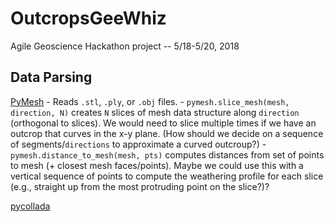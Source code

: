 # OutcropsGeeWhiz
Agile Geoscience Hackathon project -- 5/18-5/20, 2018

## Data Parsing

[PyMesh](https://github.com/qnzhou/PyMesh)
    - Reads `.stl`, `.ply`, or `.obj` files. 
    - `pymesh.slice_mesh(mesh, direction, N)` creates `N` slices of mesh data structure along `direction` (orthogonal to slices). We would need to slice multiple times if we have an outcrop that curves in the x-y plane. (How should we decide on a sequence of segments/`directions` to approximate a curved outcroup?)
    - `pymesh.distance_to_mesh(mesh, pts)` computes distances from set of points to mesh (+ closest mesh faces/points). Maybe we could use this with a vertical sequence of points to compute the weathering profile for each slice (e.g., straight up from the most protruding point on the slice?)? 

[pycollada](https://github.com/pycollada/pycollada)

